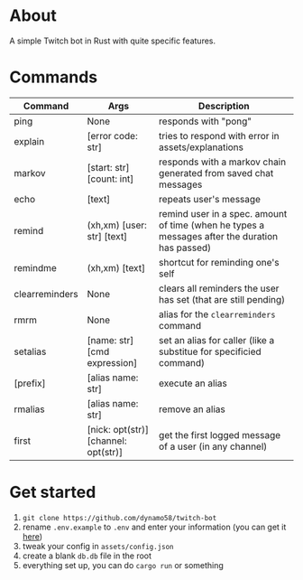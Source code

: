 # About

A simple Twitch bot in Rust with quite specific features.

# Commands

| Command        | Args                                 | Description          |
| ---            | ---                                  | ---                  |
| ping           | None                                 | responds with "pong" |
| explain        | [error code: str]                    | tries to respond with error in assets/explanations |
| markov         | [start: str] [count: int]            | responds with a markov chain generated from saved chat messages |
| echo           | \[text\]                             | repeats user's message |
| remind         | (xh,xm) [user: str] [text]           | remind user in a spec. amount of time (when he types a messages after the duration has passed) |
| remindme       | \(xh,xm\) \[text\]                   | shortcut for reminding one's self |
| clearreminders | None                                 | clears all reminders the user has set (that are still pending) |
| rmrm           | None                                 | alias for the `clearreminders` command |
| setalias       | [name: str] [cmd expression]         | set an alias for caller (like a substitue for specificied command) |
| \[prefix\]     | \[alias name: str\]                  | execute an alias |
| rmalias        | \[alias name: str\]                  | remove an alias |
| first          | [nick: opt(str)] [channel: opt(str)] | get the first logged message of a user (in any channel)


# Get started

1. `git clone https://github.com/dynamo58/twitch-bot`
2. rename `.env.example` to `.env` and enter your information (you can get it [here](https://chatterino.com/client_login))
3. tweak your config in `assets/config.json`
4. create a blank `db.db` file in the root
5. everything set up, you can do `cargo run` or something
